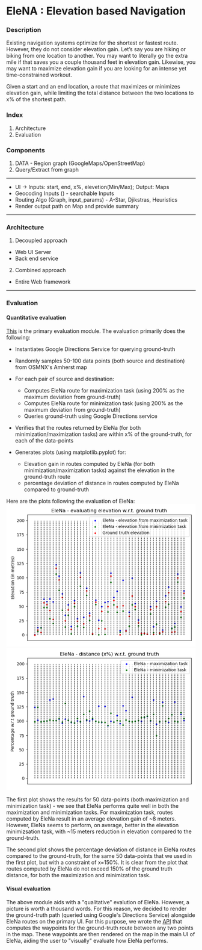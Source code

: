 # EleNA : Elevation based Navigation

### Description

Existing navigation systems optimize for the shortest or fastest route. 
However, they do not consider elevation gain. 
Let’s say you are hiking or biking from one location to another. 
You may want to literally go the extra mile if that saves you a couple thousand feet in elevation gain. 
Likewise, you may want to maximize elevation gain if you are looking for an intense yet time-constrained workout.


Given a start and an end location, a route that maximizes or minimizes elevation gain, 
while limiting the total distance between the two locations to x% of the shortest path.


### Index

1. Architecture
2. Evaluation

### Components

1. DATA - Region graph (GoogleMaps/OpenStreetMap)
2. Query/Extract from graph

--------------------------------------------------------


- UI -> Inputs: start, end, x%, elevetion(Min/Max); Output: Maps
- Geocoding Inputs () - searchable Inputs
- Routing Algo (Graph, input_params) - A-Star, Djikstras, Heuristics
- Render output path on Map and provide summary


--------------------------------------------------------

### Architecture

1. Decoupled approach
  - Web UI Server
  - Back end service


2. Combined approach
  - Entire Web framework

--------------------------------------------------------

### Evaluation
#### Quantitative evaluation
[This](https://github.com/abhikdeb/cs520-project/blob/e3c0245709bdfb7268acf376be080052d0709600/EleNa/src/test/test_x_percent.py#L1) is the primary evaluation module.
The evaluation primarily does the following:
- Instantiates Google Directions Service for querying ground-truth
- Randomly samples 50-100 data points (both source and destination) from OSMNX's Amherst map
- For each pair of source and destination:
  - Computes EleNa route for maximization task (using 200% as the maximum deviation from ground-truth)
  - Computes EleNa route for minimization task (using 200% as the maximum deviation from ground-truth)
  - Queries ground-truth using Google Directions service
  
- Verifies that the routes returned by EleNa (for both minimization/maximization tasks) are within x% of the ground-truth, for each of the data-points
- Generates plots (using matplotlib.pyplot) for:
  - Elevation gain in routes computed by EleNa (for both minimization/maximization tasks) against the elevation in the ground-truth route
  - percentage deviation of distance in routes computed by EleNa compared to ground-truth

Here are the plots following the evaluation of EleNa:
![Plot 1](https://github.com/abhikdeb/cs520-project/blob/dev/EleNa/images/elevation_plot.png)
![Plot 2](https://github.com/abhikdeb/cs520-project/blob/dev/EleNa/images/percentage_deviation_plot.png)

The first plot shows the results for 50 data-points (both maximization and minimization task) - we see that EleNa performs quite well in both the maximization and minimization tasks. For maximization task, routes computed by EleNa result in an average elevation gain of ~8 meters. However, EleNa seems to perform, on average, better in the elevation minimizsation task, with ~15 meters reduction in elevation compared to the ground-truth.

The second plot shows the percentage deviation of distance in EleNa routes compared to the ground-truth, for the same 50 data-points that we used in the first plot, but with a constraint of x=150%. It is clear from the plot that routes computed by EleNa do not exceed 150% of the ground truth distance, for both the maximization and minimization task.

#### Visual evaluation
The above module aids with a "qualitative" evalution of EleNa. However, a picture is worth a thousand words. For this reason, we decided to render the ground-truth path (queried using Google's Directions Service) alongside EleNa routes on the primary UI. For this purpose, we wrote the [API](https://github.com/abhikdeb/cs520-project/blob/648c53e664d33eeb69cd0d3e4a9cd6f352466e1a/EleNa/src/app/data_model/shortest_path.py#L117) that computes the waypoints for the ground-truth route between any two points in the map. These waypoints are then rendered on the map in the main UI of EleNa, aiding the user to "visually" evaluate how EleNa performs.
